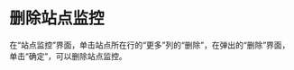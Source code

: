 # 删除站点监控<a name="ZH-CN_TOPIC_0090338062"></a>

在“站点监控”界面，单击站点所在行的“更多”列的“删除”，在弹出的“删除”界面，单击“确定”，可以删除站点监控。

